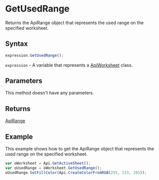 # GetUsedRange

Returns the ApiRange object that represents the used range on the specified worksheet.

## Syntax

```javascript
expression.GetUsedRange();
```

`expression` - A variable that represents a [ApiWorksheet](../ApiWorksheet.md) class.

## Parameters

This method doesn't have any parameters.

## Returns

[ApiRange](../../ApiRange/ApiRange.md)

## Example

This example shows how to get the ApiRange object that represents the used range on the specified worksheet.

```javascript editor-xlsx
var oWorksheet = Api.GetActiveSheet();
var oUsedRange = oWorksheet.GetUsedRange();
oUsedRange.SetFillColor(Api.CreateColorFromRGB(255, 213, 191));
```
